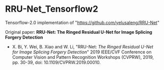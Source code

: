 # RRU-Net_Tensorflow2

Tensorflow-2.0 implementation of "https://github.com/yelusaleng/RRU-Net"

Original paper:
**RRU-Net: The Ringed Residual U-Net for Image Splicing Forgery Detection**
*   X. Bi, Y. Wei, B. Xiao and W. Li, "RRU-Net: *The Ringed Residual U-Net for Image Splicing Forgery Detection*" 2019 IEEE/CVF Conference on Computer Vision and Pattern Recognition Workshops (CVPRW), 2019, pp. 30-39, doi: 10.1109/CVPRW.2019.00010.
